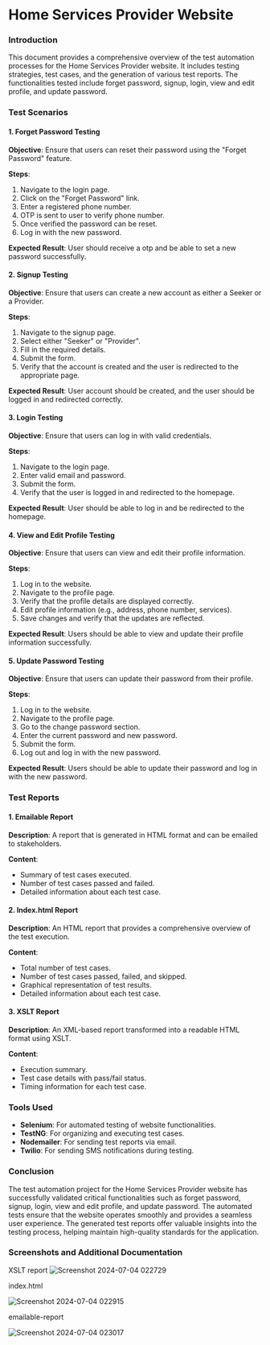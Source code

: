 # Home Services Provider Website

### Introduction
This document provides a comprehensive overview of the test automation processes for the Home Services Provider website. It includes testing strategies, test cases, and the generation of various test reports. The functionalities tested include forget password, signup, login, view and edit profile, and update password.

### Test Scenarios

#### 1. Forget Password Testing
**Objective**: Ensure that users can reset their password using the "Forget Password" feature.

**Steps**:
1. Navigate to the login page.
2. Click on the "Forget Password" link.
3. Enter a registered phone number.
4. OTP is sent to user to verify phone number.
5. Once verified the password can be reset.
6. Log in with the new password.

**Expected Result**: User should receive a otp and be able to set a new password successfully.

#### 2. Signup Testing
**Objective**: Ensure that users can create a new account as either a Seeker or a Provider.

**Steps**:
1. Navigate to the signup page.
2. Select either "Seeker" or "Provider".
3. Fill in the required details.
4. Submit the form.
5. Verify that the account is created and the user is redirected to the appropriate page.

**Expected Result**: User account should be created, and the user should be logged in and redirected correctly.

#### 3. Login Testing
**Objective**: Ensure that users can log in with valid credentials.

**Steps**:
1. Navigate to the login page.
2. Enter valid email and password.
3. Submit the form.
4. Verify that the user is logged in and redirected to the homepage.

**Expected Result**: User should be able to log in and be redirected to the homepage.

#### 4. View and Edit Profile Testing
**Objective**: Ensure that users can view and edit their profile information.

**Steps**:
1. Log in to the website.
2. Navigate to the profile page.
3. Verify that the profile details are displayed correctly.
4. Edit profile information (e.g., address, phone number, services).
5. Save changes and verify that the updates are reflected.

**Expected Result**: Users should be able to view and update their profile information successfully.

#### 5. Update Password Testing
**Objective**: Ensure that users can update their password from their profile.

**Steps**:
1. Log in to the website.
2. Navigate to the profile page.
3. Go to the change password section.
4. Enter the current password and new password.
5. Submit the form.
6. Log out and log in with the new password.

**Expected Result**: Users should be able to update their password and log in with the new password.

### Test Reports

#### 1. Emailable Report
**Description**: A report that is generated in HTML format and can be emailed to stakeholders.

**Content**:
- Summary of test cases executed.
- Number of test cases passed and failed.
- Detailed information about each test case.

#### 2. Index.html Report
**Description**: An HTML report that provides a comprehensive overview of the test execution.

**Content**:
- Total number of test cases.
- Number of test cases passed, failed, and skipped.
- Graphical representation of test results.
- Detailed information about each test case.

#### 3. XSLT Report
**Description**: An XML-based report transformed into a readable HTML format using XSLT.

**Content**:
- Execution summary.
- Test case details with pass/fail status.
- Timing information for each test case.

### Tools Used
- **Selenium**: For automated testing of website functionalities.
- **TestNG**: For organizing and executing test cases.
- **Nodemailer**: For sending test reports via email.
- **Twilio**: For sending SMS notifications during testing.

### Conclusion
The test automation project for the Home Services Provider website has successfully validated critical functionalities such as forget password, signup, login, view and edit profile, and update password. The automated tests ensure that the website operates smoothly and provides a seamless user experience. The generated test reports offer valuable insights into the testing process, helping maintain high-quality standards for the application.

### Screenshots and Additional Documentation

XSLT report
![Screenshot 2024-07-04 022729](https://github.com/Cheshta08/Home-Service-Provider-Website-Testing/assets/111150320/c0adac04-69f9-417c-9cc0-2624ece53456)

index.html

![Screenshot 2024-07-04 022915](https://github.com/Cheshta08/Home-Service-Provider-Website-Testing/assets/111150320/ba881228-2a72-428a-81b8-61bc5511acda)

emailable-report

![Screenshot 2024-07-04 023017](https://github.com/Cheshta08/Home-Service-Provider-Website-Testing/assets/111150320/a8a64726-faee-4878-bb27-f5822ff0b7c3)

